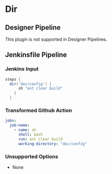 # Dir

## Designer Pipeline

This plugin is not supported in Designer Pipelines.

## Jenkinsfile Pipeline

### Jenkins Input

```groovy
steps {
  dir('doc/config') {
      sh "ant clear build"
    }
  }
```

### Transformed Github Action

```yaml
jobs:
  job-name:
    - name: sh
      shell: bash
      run: ant clear build
      working-directory: "doc/config"
```

### Unsupported Options

- None
